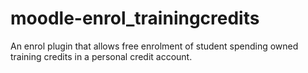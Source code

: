 moodle-enrol_trainingcredits
============================

An enrol plugin that allows free enrolment of student spending owned training credits in a personal credit account.